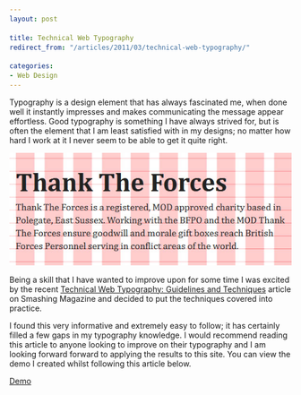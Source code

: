 ```yaml
---
layout: post

title: Technical Web Typography
redirect_from: "/articles/2011/03/technical-web-typography/"

categories:
- Web Design
---
```


Typography is a design element that has always fascinated me, when done well it instantly impresses and makes communicating the message appear effortless. Good typography is something I have always strived for, but is often the element that I am least satisfied with in my designs; no matter how hard I work at it I never seem to be able to get it quite right.

![An example of technical typography](/img/content/technical-typography.jpg)

Being a skill that I have wanted to improve upon for some time I was excited by the recent [Technical Web Typography: Guidelines and Techniques](http://www.smashingmagazine.com/2011/03/14/technical-web-typography-guidelines-and-techniques/) article on Smashing Magazine and decided to put the techniques covered into practice.

I found this very informative and extremely easy to follow; it has certainly filled a few gaps in my typography knowledge. I would recommend reading this article to anyone looking to improve on their typography and I am looking forward forward to applying the results to this site. You can view the demo I created whilst following this article below.

<a href="/demos/technical-typography/" class="btn">Demo</a>